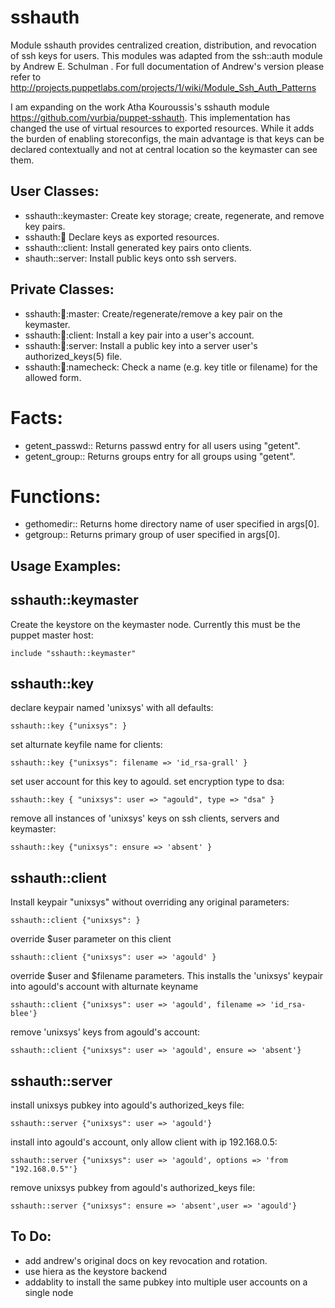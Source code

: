 sshauth
=======

Module sshauth provides centralized creation, distribution, and revocation of
ssh keys for users. This modules was adapted from the ssh::auth module by
Andrew E. Schulman <andrex at alumni dot utexas dot net>.  For full
documentation of Andrew's version please refer to
http://projects.puppetlabs.com/projects/1/wiki/Module_Ssh_Auth_Patterns

I am expanding on the work Atha Kouroussis's sshauth module
https://github.com/vurbia/puppet-sshauth.  This implementation has changed the
use of virtual resources to exported resources. While it adds the burden of
enabling storeconfigs, the main advantage is that keys can be declared
contextually and not at central location so the keymaster can see them.



User Classes:
-------------
- sshauth::keymaster: 	Create key storage; create, regenerate, and remove key pairs.
- sshauth::key:      	  Declare keys as exported resources.
- sshauth::client:      Install generated key pairs onto clients.
- shauth::server:     	Install public keys onto ssh servers.

Private Classes:
----------------
- sshauth::key::master:	Create/regenerate/remove a key pair on the keymaster.
- sshauth::key::client:	Install a key pair into a user's account.
- sshauth::key::server:	Install a public key into a server user's authorized_keys(5) file.
- sshauth::key::namecheck:	Check a name (e.g. key title or filename) for the allowed form.



# Facts: #
- getent_passwd::		Returns passwd entry for all users using "getent".
- getent_group::		Returns groups entry for all groups using "getent".



# Functions: #
- gethomedir::		Returns home directory name of user specified in args[0].
- getgroup::		Returns primary group of user specified in args[0].



Usage Examples:
-------------------


## sshauth::keymaster ##
Create the keystore on the keymaster node.  Currently this must be the puppet master host:

    include "sshauth::keymaster"

## sshauth::key ##
declare keypair named 'unixsys' with all defaults:

    sshauth::key {"unixsys": }

set alturnate keyfile name for clients:

    sshauth::key {"unixsys": filename => 'id_rsa-grall' }

set user account for this key to agould.  set encryption type to dsa:

    sshauth::key { "unixsys": user => "agould", type => "dsa" }

remove all instances of 'unixsys' keys on ssh clients, servers and keymaster:

    sshauth::key {"unixsys": ensure => 'absent' }

## sshauth::client ##
Install keypair "unixsys" without overriding any original parameters:

    sshauth::client {"unixsys": }

override $user parameter on this client

    sshauth::client {"unixsys": user => 'agould' }

override $user and $filename parameters.  This installs the 'unixsys' keypair into agould's account with alturnate keyname

    sshauth::client {"unixsys": user => 'agould', filename => 'id_rsa-blee'}

remove 'unixsys' keys from agould's account:

    sshauth::client {"unixsys": user => 'agould', ensure => 'absent'}

## sshauth::server ##
install unixsys pubkey into agould's authorized_keys file:

    sshauth::server {"unixsys": user => 'agould'}

install into agould's account, only allow client with ip 192.168.0.5:

    sshauth::server {"unixsys": user => 'agould', options => 'from "192.168.0.5"'}

remove unixsys pubkey from agould's authorized_keys file:

    sshauth::server {"unixsys": ensure => 'absent',user => 'agould'}




To Do:
------

- add andrew's original docs on key revocation and rotation.
- use hiera as the keystore backend
- addablity to install the same pubkey into multiple user accounts on a single node
